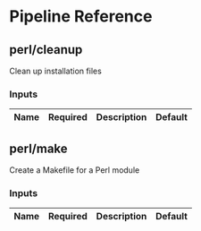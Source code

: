 <!-- start:pipeline-reference-gen -->
# Pipeline Reference

## perl/cleanup

Clean up installation files

### Inputs

| Name | Required | Description | Default |
| ---- | -------- | ----------- | ------- |

## perl/make

Create a Makefile for a Perl module

### Inputs

| Name | Required | Description | Default |
| ---- | -------- | ----------- | ------- |


<!-- end:pipeline-reference-gen -->